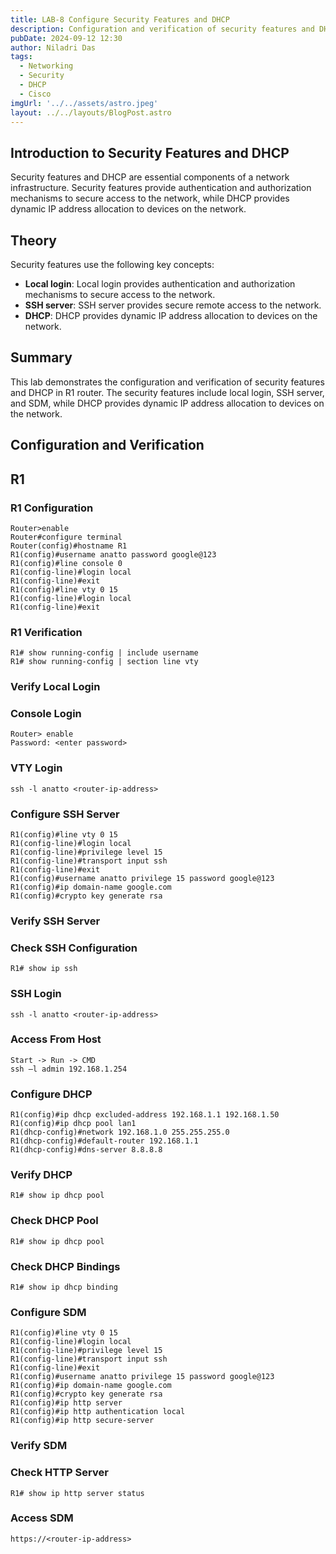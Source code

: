 ```yaml
---
title: LAB-8 Configure Security Features and DHCP
description: Configuration and verification of security features and DHCP in R1 router.
pubDate: 2024-09-12 12:30
author: Niladri Das
tags:
  - Networking
  - Security
  - DHCP
  - Cisco
imgUrl: '../../assets/astro.jpeg'
layout: ../../layouts/BlogPost.astro
---
```


## Introduction to Security Features and DHCP

Security features and DHCP are essential components of a network infrastructure. Security features provide authentication and authorization mechanisms to secure access to the network, while DHCP provides dynamic IP address allocation to devices on the network.

## Theory

Security features use the following key concepts:

* **Local login**: Local login provides authentication and authorization mechanisms to secure access to the network.
* **SSH server**: SSH server provides secure remote access to the network.
* **DHCP**: DHCP provides dynamic IP address allocation to devices on the network.

## Summary

This lab demonstrates the configuration and verification of security features and DHCP in R1 router. The security features include local login, SSH server, and SDM, while DHCP provides dynamic IP address allocation to devices on the network.

## Configuration and Verification

## R1

### R1 Configuration

```shell
Router>enable
Router#configure terminal
Router(config)#hostname R1
R1(config)#username anatto password google@123
R1(config)#line console 0
R1(config-line)#login local
R1(config-line)#exit
R1(config)#line vty 0 15
R1(config-line)#login local
R1(config-line)#exit
```

### R1 Verification

```shell
R1# show running-config | include username
R1# show running-config | section line vty
```

### Verify Local Login

### Console Login

```shell
Router> enable
Password: <enter password>
```

### VTY Login

```shell
ssh -l anatto <router-ip-address>
```

### Configure SSH Server

```shell
R1(config)#line vty 0 15
R1(config-line)#login local
R1(config-line)#privilege level 15
R1(config-line)#transport input ssh
R1(config-line)#exit
R1(config)#username anatto privilege 15 password google@123
R1(config)#ip domain-name google.com
R1(config)#crypto key generate rsa
```

### Verify SSH Server

### Check SSH Configuration

```shell
R1# show ip ssh
```

### SSH Login

```shell
ssh -l anatto <router-ip-address>
```

### Access From Host

```shell
Start -> Run -> CMD
ssh –l admin 192.168.1.254
```

### Configure DHCP

```shell
R1(config)#ip dhcp excluded-address 192.168.1.1 192.168.1.50
R1(config)#ip dhcp pool lan1
R1(dhcp-config)#network 192.168.1.0 255.255.255.0
R1(dhcp-config)#default-router 192.168.1.1
R1(dhcp-config)#dns-server 8.8.8.8
```

### Verify DHCP

```shell
R1# show ip dhcp pool
```

### Check DHCP Pool

```shell
R1# show ip dhcp pool
```

### Check DHCP Bindings

```shell
R1# show ip dhcp binding
```

### Configure SDM

```shell
R1(config)#line vty 0 15
R1(config-line)#login local
R1(config-line)#privilege level 15
R1(config-line)#transport input ssh
R1(config-line)#exit
R1(config)#username anatto privilege 15 password google@123
R1(config)#ip domain-name google.com
R1(config)#crypto key generate rsa
R1(config)#ip http server
R1(config)#ip http authentication local
R1(config)#ip http secure-server
```

### Verify SDM

### Check HTTP Server

```shell
R1# show ip http server status
```

### Access SDM

```shell
https://<router-ip-address>
```